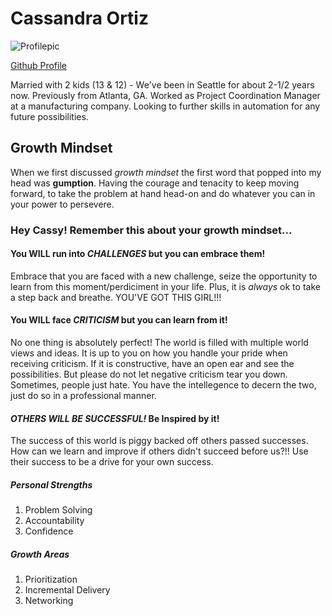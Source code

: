 
# Cassandra Ortiz
![Profilepic](https://avatars0.githubusercontent.com/u/58947259?s=400&u=203816aef9d5d389a9b750a12cf05dec09b24fa8&v=4)

[Github Profile](https://github.com/cassandraortiz)

Married with 2 kids (13 & 12) - We've been in Seattle for about 2-1/2 years now. Previously from Atlanta, GA. Worked as Project Coordination Manager at a manufacturing company. Looking to further skills in automation for any future possibilities.


## Growth Mindset 

When we first discussed _growth mindset_ the first word that popped into my head was **gumption**.
Having the courage and tenacity to keep moving forward, to take the problem at hand head-on and do whatever you can in your power to persevere. 

### Hey Cassy! Remember this about your growth mindset...

#### You WILL run into _CHALLENGES_ but you can embrace them!

Embrace that you are faced with a new challenge, seize the opportunity to learn from this moment/perdiciment in your life. 
Plus, it is _always_ ok to take a step back and breathe.  YOU'VE GOT THIS GIRL!!!

#### You WILL face _CRITICISM_ but you can learn from it!

No one thing is absolutely perfect! The world is filled with multiple world views and ideas.  It is up to you on how you handle your pride when receiving criticism.  If it is constructive, have an open ear and see the possibilities.  But please do not let negative criticism tear you down.  Sometimes, people just hate.  You have the intellegence to decern the two, just do so in a professional manner.

####  _OTHERS WILL BE SUCCESSFUL!_ Be Inspired by it!

The success of this world is piggy backed off others passed successes.  How can we learn and improve if others didn't succeed before us?!!
Use their success to be a drive for your own success. 

##### Personal Strengths
1. Problem Solving
2. Accountability
3. Confidence

##### Growth Areas
1. Prioritization
2. Incremental Delivery
3. Networking


